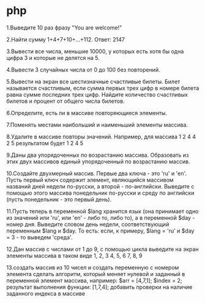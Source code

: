 # php

1.Выведите  10 раз фразу "You are welcome!"

2.Найти сумму  1+4+7+10+...+112. Ответ: 2147

3.Вывести все числа, меньшие 10000, у которых есть хотя бы одна цифра 3 и которые не делятся на 5.

4.Вывести 3 случайных числа от 0 до 100 без повторений.

5.Вывести на экран все шестизначные счастливые билеты. Билет называется счастливым, если сумма первых трех цифр в номере билета равна сумме последних трех цифр. Найдите количество счастливых билетов и  процент от общего числа билетов.

6.Определите, есть ли в массиве повторяющиеся элементы.

7.Поменять местами наибольший и наименьший элементы массива.

8.Удалите в массиве повторы значений. Например, для массива 1 2 4 4 2 5 результатом будет 1 2 4 5

9.Даны два упорядоченных по возрастанию массива. Образовать из этих двух массивов единый упорядоченный по возрастанию массив.

10.Создайте двухмерный массив. Первые два ключа - это 'ru' и 'en'. Пусть первый ключ содержит элемент, являющийся массивом названий дней недели по-русски, а второй - по-английски. Выведите с помощью этого массива понедельник по-русски и среду по английски (пусть понедельник - это первый день).

11.Пусть теперь в переменной $lang хранится язык (она принимает одно из значений или 'ru', или 'en' - либо то, либо то), а в переменной $day - номер дня. Выведите словом день недели, соответствующий переменным $lang и $day. То есть: если, к примеру, $lang = 'ru' и $day = 3 - то выведем 'среда'.

12.Дан массив с числами от 1 до 9, с помощью цикла выведите на экран элементы массива в таком виде
1, 2, 3
4, 5, 6
7, 8, 9

13.создать массив из 10 чисел и создать переменную с номером элемента
сделать алгоритм, который меняет нулевой и заданный в переменной элемент массива, например:
$arr = [4,7,1];
$index = 2;
результат выполнения функции: [1,7,4];
добавить проверки на наличие заданного индекса в  массиве


